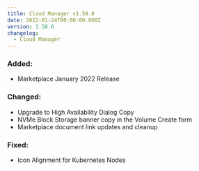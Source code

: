 ```yaml
---
title: Cloud Manager v1.58.0
date: 2022-01-24T00:00:00.000Z
version: 1.58.0
changelog:
  - Cloud Manager
---
```


### Added:

- Marketplace January 2022 Release

### Changed:

- Upgrade to High Availability Dialog Copy
- NVMe Block Storage banner copy in the Volume Create form
- Marketplace document link updates and cleanup

### Fixed:

- Icon Alignment for Kubernetes Nodes
